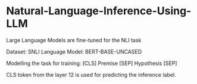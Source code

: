# Natural-Language-Inference-Using-LLM
Large Language Models are fine-tuned for the NLI task

Dataset: SNLI
Language Model: BERT-BASE-UNCASED

Modelling the task for training:
[CLS] Premise [SEP] Hypothesis [SEP]

CLS token from the layer 12 is used for predicting the inference label.


